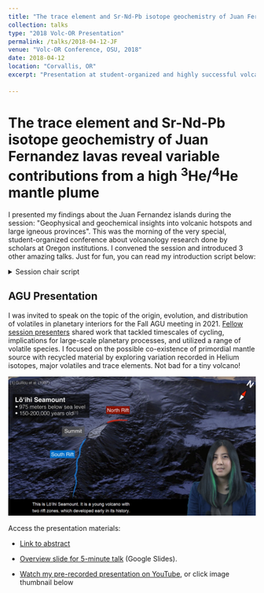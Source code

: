 ```yaml
---
title: "The trace element and Sr-Nd-Pb isotope geochemistry of Juan Fernandez lavas reveal variable contributions from a high3He/4He mantle plume"
collection: talks
type: "2018 Volc-OR Presentation"
permalink: /talks/2018-04-12-JF
venue: "Volc-OR Conference, OSU, 2018"
date: 2018-04-12
location: "Corvallis, OR"
excerpt: "Presentation at student-organized and highly successful volcanology conference in Oregon with colleagues from OSU, UO, PSU"

---
```


# The trace element and Sr-Nd-Pb isotope geochemistry of Juan Fernandez lavas reveal variable contributions from a high <sup>3</sup>He/<sup>4</sup>He mantle plume

I presented my findings about the Juan Fernandez islands during the session: "Geophysical and geochemical insights into volcanic hotspots and large igneous provinces". This was the morning of the very special, student-organized conference about volcanology research done by scholars at Oregon institutions. I convened the session and introduced 3 other amazing talks. Just for fun, you can read my introduction script below:

<details>
<summary>Session chair script</summary>
> Thanks everyone for attending the second session of student talks of the first Volcanology
Students of Oregon Conference! I will be introducing the second topic, “Geophysical and
geochemical insights into volcanic hotspots and large igneous provinces.” I was banking on Peter
Davidson to introduce the topic of Large igneous provinces in the previous session, and he did a
beautiful job, so there’s not much left for me to say, is there? Just kidding. The twin phenomena
of intraplate hotspots and large volcanic provinces do not discriminate among the oceanic and
continental lithosphere when they manifest on the Earth’s surface. Today’s range of talks will
reflect not only the variability of this volcanism, but the diversity of methods used to study them,
and the various competing hypotheses proposed to explain them. Intraplate volcanism reflects a
very small proportion of the annual volcanic production, with hotspots and large igneous
provinces accounting for less than 10% of the annual volcanic output. In addition to answering
the most basic question of why anomalous volcanism occurs, studying these phenomena
provides insights into many still unknown questions after the Plate Tectonics Revolution. Some
examples of these questions are: What initiates plate movement? How do you break up
supercontinents? What geologic events correspond to mass extinctions?

</details>



## AGU Presentation

I was invited to speak on the topic of the origin, evolution, and distribution of volatiles in planetary interiors for the Fall AGU meeting in 2021. [Fellow session presenters](https://agu.confex.com/agu/fm21/meetingapp.cgi/Session/132412) shared work that tackled timescales of cycling, implications for large-scale planetary processes, and utilized a range of volatile species. I focused on the possible co-existence of primordial mantle source with recycled material by exploring variation recorded in Helium isotopes, major volatiles and trace elements. Not bad for a tiny volcano!

<a href="https://www.youtube.com/watch?v=3TBok8h8JHc/"><img src="/images/youtube-thumbnail.png" style="width:600px" alt="Thumbnail of YouTube Video showing Google Earth view of Lō‘ihi Seamount, an underwater Hawaiian volcano. Text inset states: Lō‘ihi Seamount: 975 meters below sea level, 150-200,000 years old (with reference to Guillou et al., 1997). Compass direction states that this view is nearly facing towards the North, perhaps 10 degrees to the East. An irregular volcano structure stands out from the rest of the seafloor. The shallowest, slightly flat area is annotated in grey and labeled 'summit'. There is a short, red line emanating from the summit, labeled, 'North Rift'. An even longer blue line emanates to the south from the summit, labeled 'South Rift'. The caption on this screen says, This is Loihi Seamount. It is a young volcano with two rift zones, which developed early in its history. Presenter Thi Truong is visible in corner.">
</a>

Access the presentation materials:

* [Link to abstract](https://agu.confex.com/agu/fm21/meetingapp.cgi/Paper/801111)

* [Overview slide for 5-minute talk](https://docs.google.com/presentation/d/1S_rUXPuMJkGH2WCYNbGvc5jEvwniGmMG/) (Google Slides).

* [Watch my pre-recorded presentation on YouTube](https://www.youtube.com/watch?v=3TBok8h8JHc/), or click image thumbnail below
